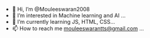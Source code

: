 - 👋 Hi, I’m @Mouleeswaran2008
- 👀 I’m interested in Machine learning and AI ...
- 🌱 I’m currently learning JS, HTML, CSS...
- 📫 How to reach me mouleeswarantts@gmail.com ...

<!---
Mouleeswaran2008/Mouleeswaran2008 is a ✨ special ✨ repository because its `README.md` (this file) appears on your GitHub profile.
You can click the Preview link to take a look at your changes.
--->
